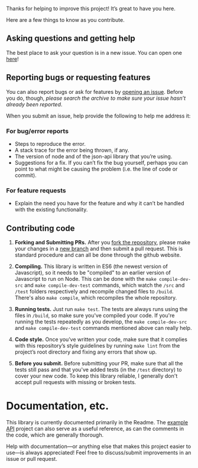 Thanks for helping to improve this project! It’s great to have you here.

Here are a few things to know as you contribute.

## Asking questions and getting help
The best place to ask your question is in a new issue. You can open one [here](https://github.com/ethanresnick/json-api/issues/new)!

## Reporting bugs or requesting features
You can also report bugs or ask for features by [opening an issue](https://github.com/ethanresnick/json-api/issues/new). Before you do, though, _please search the archive to make sure your issue hasn’t already been reported_.

When you submit an issue, help provide the following to help me address it:

### For bug/error reports
- Steps to reproduce the error.
- A stack trace for the error being thrown, if any.
- The version of node and of the json-api library that you’re using.
- Suggestions for a fix. If you can’t fix the bug yourself, perhaps you can point to what might be causing the problem (i.e. the line of code or commit).

### For feature requests
- Explain the need you have for the feature and why it can’t be handled with the existing functionality.

## Contributing code

1. **Forking and Submitting PRs.** After you [fork the repository](https://help.github.com/articles/fork-a-repo/), please make your changes in a [new branch](https://help.github.com/articles/creating-a-pull-request/) and then submit a pull request. This is standard procedure and can all be done through the github website.

2. **Compiling.** This library is written in ES6 (the newest version of Javascript), so it needs to be "compiled" to an earlier version of Javascript to run on Node. This can be done with the `make compile-dev-src` and `make compile-dev-test` commands, which watch the `/src` and `/test` folders respectively and recompile changed files to `/build`. There's also `make compile`, which recompiles the whole repository.

3. **Running tests.** Just run `make test`. The tests are always runs using the files in `/build`, so make sure you've compiled your code. If you're running the tests repeatedly as you develop, the `make compile-dev-src` and `make compile-dev-test` commands mentioned above can really help.

4. **Code style.** Once you’ve written your code, make sure that it complies with this repository’s style guidelines by running `make lint` from the project’s root directory and fixing any errors that show up.

5. **Before you submit.** Before submitting your PR, make sure that all the tests still pass and that you've added tests (in the `/test` directory) to cover your new code. To keep this library reliable, I generally don't accept pull requests with missing or broken tests.

# Documentation, etc.

This library is currently documented primarily in the Readme. The [example API](https://github.com/ethanresnick/json-api-example) project can also serve as a useful reference, as can the comments in the code, which are generally thorough.

Help with documentation—or anything else that makes this project easier to use—is always appreciated! Feel free to discuss/submit improvements in an issue or pull request.
